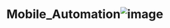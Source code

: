 # Mobile_Automation![image](https://github.com/CurryPham/Mobile_Automation/assets/64634056/cbb79be4-f94b-436b-a7e5-12526225e782)
